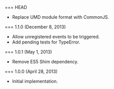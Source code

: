 === HEAD

* Replace UMD module format with CommonJS.

=== 1.1.0 (December 8, 2013)

* Allow unregistered events to be triggered.
* Add pending tests for TypeError.

=== 1.0.1 (May 1, 2013)

* Remove ES5 Shim dependency.

=== 1.0.0 (April 28, 2013)

* Initial implementation.
